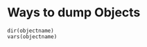 <!-- TITLE: Ipython -->
<!-- SUBTITLE: A quick summary of Ipython -->

# Ways to dump Objects

```text
dir(objectname)
vars(objectname)

```

